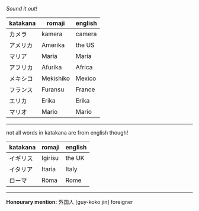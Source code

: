 _Sound it out!_

| katakana | romaji | english|
|--|--|--|
|カメラ|	 kamera|camera
|アメリカ|	 Amerika |the US
|マリア|	 Maria|Maria
|アフリカ|	 Afurika|Africa
|メキシコ|	 Mekishiko|Mexico
|フランス|	 Furansu|France
|エリカ|	 Erika|Erika 
|マリオ|	 Mario|Mario 

-------------------------
not all words in katakana are from english though!

| katakana | romaji | english|
|--|--|--|
|イギリス|Igirisu|the UK
|イタリア|Itaria |Italy
|ローマ	|Rōma	|Rome

-------------------------
**Honourary mention:**
外国人 [guy-koko jin] foreigner
<!--stackedit_data:
eyJoaXN0b3J5IjpbMTcyNjcyOTg5Ml19
-->